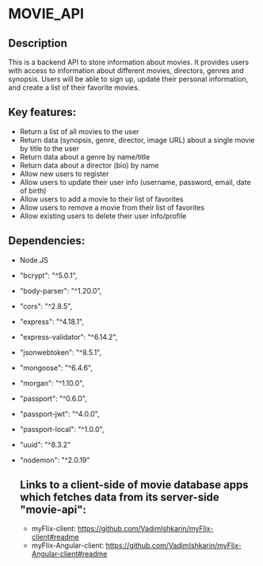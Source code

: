 # MOVIE_API

## Description

This is a backend API to store information about movies. It provides users with access to information about different movies, directors, genres and synopsis. Users will be able to sign up, update their personal information, and create a list of their favorite movies.

## Key features:

- Return a list of all movies to the user
- Return data (synopsis, genre, director, image URL) about a single movie by title to the user
- Return data about a genre by name/title
- Return data about a director (bio) by name
- Allow new users to register
- Allow users to update their user info (username, password, email, date of birth)
- Allow users to add a movie to their list of favorites
- Allow users to remove a movie from their list of favorites
- Allow existing users to delete their user info/profile

## Dependencies:

- Node.JS
- "bcrypt": "^5.0.1",
- "body-parser": "^1.20.0",
- "cors": "^2.8.5",
- "express": "^4.18.1",
- "express-validator": "^6.14.2",
- "jsonwebtoken": "^8.5.1",
- "mongoose": "^6.4.6",
- "morgan": "^1.10.0",
- "passport": "^0.6.0",
- "passport-jwt": "^4.0.0",
- "passport-local": "^1.0.0",
- "uuid": "^8.3.2"
- "nodemon": "^2.0.19"

  ## Links to a client-side of movie database apps which fetches data from its server-side "movie-api":

  - myFlix-client:
    https://github.com/VadimIshkarin/myFlix-client#readme
  - myFlix-Angular-client:
    https://github.com/VadimIshkarin/myFlix-Angular-client#readme
